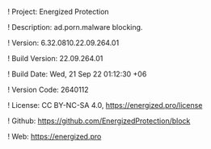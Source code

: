 ! Project: Energized Protection

! Description: ad.porn.malware blocking.

! Version: 6.32.0810.22.09.264.01

! Build Version: 22.09.264.01

! Build Date: Wed, 21 Sep 22 01:12:30 +06

! Version Code: 2640112

! License: CC BY-NC-SA 4.0, https://energized.pro/license

! Github: https://github.com/EnergizedProtection/block

! Web: https://energized.pro
